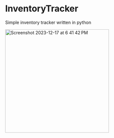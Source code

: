 # InventoryTracker
Simple inventory tracker written in python

<img width="333" alt="Screenshot 2023-12-17 at 6 41 42 PM" src="https://github.com/Dnysus/InventoryTracker/assets/54122936/2d0602cc-8d64-4e75-a4ef-f000da837844">
